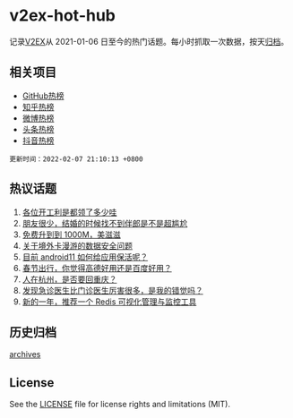 # v2ex-hot-hub

 记录[V2EX](https://www.v2ex.com/)从 2021-01-06 日至今的热门话题。每小时抓取一次数据，按天[归档](archives)。
 
 ## 相关项目

- [GitHub热榜](https://github.com/snaildev/github-hot-hub)
- [知乎热榜](https://github.com/snaildev/zhihu-hot-hub)
- [微博热榜](https://github.com/snaildev/weibo-hot-hub)
- [头条热榜](https://github.com/snaildev/toutiao-hot-hub)
- [抖音热榜](https://github.com/snaildev/douyin-hot-hub)


 `更新时间：2022-02-07 21:10:13 +0800`

## 热议话题

1. [各位开工利是都领了多少哇](https://www.v2ex.com/t/832169)
1. [朋友很少，结婚的时候找不到伴郎是不是超尴尬](https://www.v2ex.com/t/832171)
1. [免费升到到 1000M，美滋滋](https://www.v2ex.com/t/832168)
1. [关于境外卡漫游的数据安全问题](https://www.v2ex.com/t/832129)
1. [目前 android11 如何给应用保活呢？](https://www.v2ex.com/t/832165)
1. [春节出行，你觉得高德好用还是百度好用？](https://www.v2ex.com/t/832188)
1. [人在杭州，是否要回重庆？](https://www.v2ex.com/t/832208)
1. [发现急诊医生比门诊医生厉害很多，是我的错觉吗？](https://www.v2ex.com/t/832179)
1. [新的一年，推荐一个 Redis 可视化管理与监控工具](https://www.v2ex.com/t/832152)

## 历史归档

[archives](archives)

## License

See the [LICENSE](LICENSE) file for license rights and limitations (MIT).
